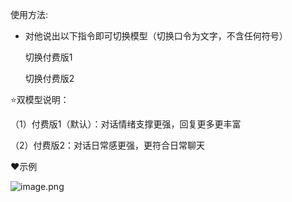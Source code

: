 使用方法:

- 对他说出以下指令即可切换模型（切换口令为文字，不含任何符号）

     切换付费版1

     切换付费版2

⭐双模型说明：

（1）付费版1（默认）：对话情绪支撑更强，回复更多更丰富

（2）付费版2：对话日常感更强，更符合日常聊天

❤示例

![image.png](https://flowus.cn/preview/c9878b8b-5297-46e5-b3d3-0909ebb15866)

